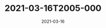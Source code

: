 ---
date: 2021-03-16
title: 2021-03-16T2005-000
hero: 2021/2021-03-16T2005-000.jpeg

# briefly describe the image…
alt: ''

# insert the closed caption text after the three-dash break…
# (include line-breaks, punctuation, and capitalization)
---